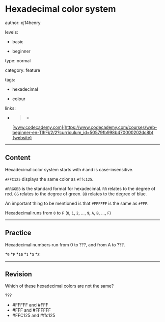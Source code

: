 # Hexadecimal color system
author: oj14henry

levels:

  - basic

  - beginner

type: normal

category: feature

tags:

  - hexadecimal

  - colour

links:

  - >-
    [www.codecademy.com](https://www.codecademy.com/courses/web-beginner-en-TlhFi/2/2?curriculum_id=50579fb998b470000202dc8b){website}

---
## Content

Hexadecimal color system starts with `#` and is case-insensitive.

`#FFC125` displays the same color as `#ffc125`.


`#RRGGBB` is the standard format for hexadecimal.
`RR` relates to the degree of red.
`GG` relates to the degree of green.
`BB` relates to the degree of blue.

An important thing to be mentioned is that `#FFFFFF` is the same as `#FFF`.

Hexadecimal runs from `0` to `F`
(`0`, `1`, `2`, ..., `9`, `A`, `B`, ..., `F`)

---
## Practice

Hexadecimal numbers run from 0 to ???, and from A to ???.

*`9`
*`F`
*`10`
*`1`
*`G`
*`Z`

---
## Revision

Which of these hexadecimal colors are not the same?

???
* #FFFFF and #FFF
* #FFF and #FFFFFF
* #FFC125 and #ffc125
